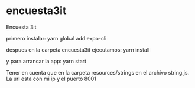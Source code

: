 # encuesta3it
Encuesta 3it

primero instalar:
yarn global add expo-cli

despues en la carpeta encuesta3it ejecutamos:
yarn install

y para arrancar la app:
yarn start

Tener en cuenta que en la carpeta
resources/strings en el archivo string.js. La url esta con mi ip y el puerto 8001

